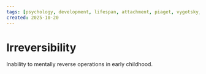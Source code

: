 ```yaml
---
tags: [psychology, development, lifespan, attachment, piaget, vygotsky, adolescence, adulthood, aging, morality]
created: 2025-10-20
---
```

# Irreversibility

Inability to mentally reverse operations in early childhood.
